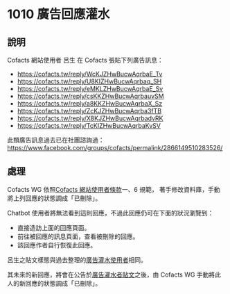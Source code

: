 # 1010 廣告回應灌水

## 說明

Cofacts 網站使用者 呂生 在 Cofacts 張貼下列廣告訊息：
- https://cofacts.tw/reply/WcKJZHwBucwAqrbaE_Tv
- https://cofacts.tw/reply/U8KIZHwBucwAqrbaq_SH
- https://cofacts.tw/reply/eMKLZHwBucwAqrbaE_Sv
- https://cofacts.tw/reply/csKKZHwBucwAqrbauvSM
- https://cofacts.tw/reply/a8KKZHwBucwAqrbaX_Sz
- https://cofacts.tw/reply/ZcKJZHwBucwAqrba3fTB
- https://cofacts.tw/reply/X8KJZHwBucwAqrbadvRK
- https://cofacts.tw/reply/TcKIZHwBucwAqrbaKvSV


此類廣告訊息過去已在社團諮詢過：
https://www.facebook.com/groups/cofacts/permalink/2866149510283526/

## 處理

Cofacts WG 依照[Cofacts 網站使用者條款](https://github.com/cofacts/rumors-site/blob/master/LEGAL.md)一、6 規範，
著手修改資料庫，手動將上列回應的狀態調成「已刪除」。

Chatbot 使用者將無法看到這則回應，不過此回應仍可在下面的狀況瀏覽到：

- 直接造訪上面的回應頁面。
- 前往被回應的訊息頁面，查看被刪除的回應。
- 該回應作者自行恢復此回應。

呂生之貼文樣態與過去整理的[廣告灌水使用者](https://docs.google.com/spreadsheets/d/1BBObfTO7bLWERQ3nq3S1iBs3xt2o2TgOxikXqixOdYI/edit#gid=0)相同。

其未來的新回應，將會在公告於[廣告灌水者貼文](https://docs.google.com/spreadsheets/d/1BBObfTO7bLWERQ3nq3S1iBs3xt2o2TgOxikXqixOdYI/edit#gid=1972732064)之後，由 Cofacts WG 手動將此人的新回應的狀態調成「已刪除」。
